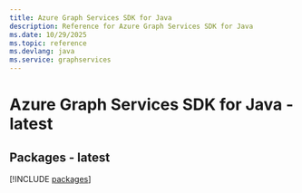 ```yaml
---
title: Azure Graph Services SDK for Java
description: Reference for Azure Graph Services SDK for Java
ms.date: 10/29/2025
ms.topic: reference
ms.devlang: java
ms.service: graphservices
---
```

# Azure Graph Services SDK for Java - latest
## Packages - latest
[!INCLUDE [packages](graph-services-index.md)]